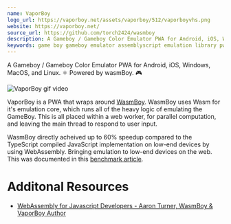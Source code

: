 ```yaml
---
name: VaporBoy
logo_url: https://vaporboy.net/assets/vaporboy/512/vaporboyvhs.png
website: https://vaporboy.net/
source_url: https://github.com/torch2424/wasmboy
description: A Gameboy / Gameboy Color Emulator PWA for Android, iOS, Windows, MacOS, and Linux. ⚛️ Powered by wasmBoy. 🎮
keywords: game boy gameboy emulator assemblyscript emulation library pwa progressive web app web worker service worker benchmark javascript ts typescript type script js gaming
---
```


A Gameboy / Gameboy Color Emulator PWA for Android, iOS, Windows, MacOS, and Linux. ⚛️ Powered by wasmBoy. 🎮

![VaporBoy gif video](https://github.com/torch2424/vaporBoy/raw/master/readme_assets/VaporboyWalkThrough.gif)

VaporBoy is a PWA that wraps around [WasmBoy](https://github.com/torch2424/wasmBoy). WasmBoy uses Wasm for it's emulation core, which runs all of the heavy logic of emulating the GameBoy. This is all placed within a web worker, for parallel computation, and leaving the main thread to respond to user input.

WasmBoy directly acheived up to 60% speedup compared to the TypeScript compiled JavaScript implementation on low-end devices by using WebAssembly. Bringing emulation to low-end devices on the web. This was documented in this [benchmark article](https://medium.com/@torch2424/webassembly-is-fast-a-real-world-benchmark-of-webassembly-vs-es6-d85a23f8e193).

# Additonal Resources

- [WebAssembly for Javascript Developers - Aaron Turner, WasmBoy & VaporBoy Author](https://youtu.be/ZlL1nduatZQ)
